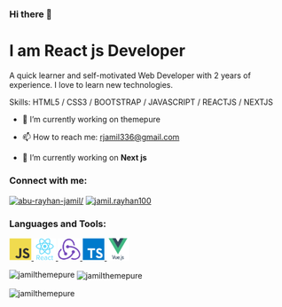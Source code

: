 ### Hi there 👋
# I am React js Developer


A quick learner and self-motivated Web Developer with 2 years of experience. I love to learn new technologies.

Skills: HTML5 / CSS3 / BOOTSTRAP / JAVASCRIPT / REACTJS / NEXTJS

- 🔭 I’m currently working on themepure
- 📫 How to reach me: rjamil336@gmail.com

- 🔭 I’m currently working on **Next js**

<h3 align="left">Connect with me:</h3>
<p align="left">
<a href="https://linkedin.com/in/abu-rayhan-jamil/" target="blank"><img align="center" src="https://raw.githubusercontent.com/rahuldkjain/github-profile-readme-generator/master/src/images/icons/Social/linked-in-alt.svg" alt="abu-rayhan-jamil/" height="30" width="40" /></a>
<a href="https://fb.com/jamil.rayhan100" target="blank"><img align="center" src="https://raw.githubusercontent.com/rahuldkjain/github-profile-readme-generator/master/src/images/icons/Social/facebook.svg" alt="jamil.rayhan100" height="30" width="40" /></a>
</p>

<h3 align="left">Languages and Tools:</h3>
<p align="left"> <a href="https://developer.mozilla.org/en-US/docs/Web/JavaScript" target="_blank" rel="noreferrer"> <img src="https://raw.githubusercontent.com/devicons/devicon/master/icons/javascript/javascript-original.svg" alt="javascript" width="40" height="40"/> </a> <a href="https://reactjs.org/" target="_blank" rel="noreferrer"> <img src="https://raw.githubusercontent.com/devicons/devicon/master/icons/react/react-original-wordmark.svg" alt="react" width="40" height="40"/> </a> <a href="https://redux.js.org" target="_blank" rel="noreferrer"> <img src="https://raw.githubusercontent.com/devicons/devicon/master/icons/redux/redux-original.svg" alt="redux" width="40" height="40"/> </a> <a href="https://www.typescriptlang.org/" target="_blank" rel="noreferrer"> <img src="https://raw.githubusercontent.com/devicons/devicon/master/icons/typescript/typescript-original.svg" alt="typescript" width="40" height="40"/> </a> <a href="https://vuejs.org/" target="_blank" rel="noreferrer"> <img src="https://raw.githubusercontent.com/devicons/devicon/master/icons/vuejs/vuejs-original-wordmark.svg" alt="vuejs" width="40" height="40"/> </a> </p>

<p><img align="left" src="https://github-readme-stats.vercel.app/api/top-langs?username=jamilthemepure&show_icons=true&locale=en&layout=compact" alt="jamilthemepure" /></p>

<p>&nbsp;<img align="center" src="https://github-readme-stats.vercel.app/api?username=jamilthemepure&show_icons=true&locale=en" alt="jamilthemepure" /></p>

<p><img align="center" src="https://github-readme-streak-stats.herokuapp.com/?user=jamilthemepure&" alt="jamilthemepure" /></p>
